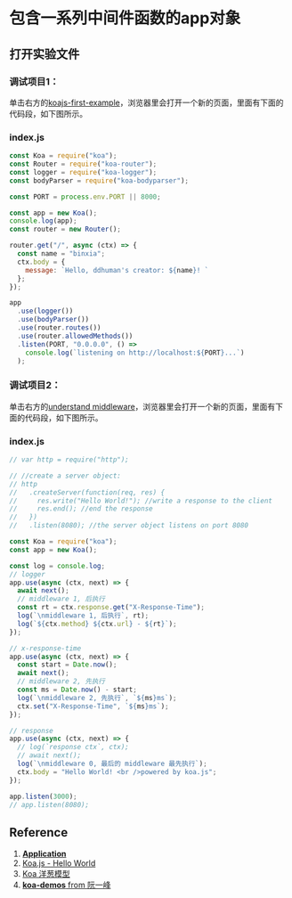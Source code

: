 # 包含一系列中间件函数的app对象

## 打开实验文件

### 调试项目1：
单击右方的[koajs-first-example](https://codesandbox.io/s/koajs-first-example-gigk7)，浏览器里会打开一个新的页面，里面有下面的代码段，如下图所示。

### index.js
```javascript
const Koa = require("koa");
const Router = require("koa-router");
const logger = require("koa-logger");
const bodyParser = require("koa-bodyparser");

const PORT = process.env.PORT || 8000;

const app = new Koa();
console.log(app);
const router = new Router();

router.get("/", async (ctx) => {
  const name = "binxia";
  ctx.body = {
    message: `Hello, ddhuman's creator: ${name}! `
  };
});

app
  .use(logger())
  .use(bodyParser())
  .use(router.routes())
  .use(router.allowedMethods())
  .listen(PORT, "0.0.0.0", () =>
    console.log(`listening on http://localhost:${PORT}...`)
  );
```

### 调试项目2：

单击右方的[understand middleware](https://codesandbox.io/s/understand-middleware-9iqfo)，浏览器里会打开一个新的页面，里面有下面的代码段，如下图所示。

### index.js
```javascript
// var http = require("http");

// //create a server object:
// http
//   .createServer(function(req, res) {
//     res.write("Hello World!"); //write a response to the client
//     res.end(); //end the response
//   })
//   .listen(8080); //the server object listens on port 8080

const Koa = require("koa");
const app = new Koa();

const log = console.log;
// logger
app.use(async (ctx, next) => {
  await next();
  // middleware 1, 后执行
  const rt = ctx.response.get("X-Response-Time");
  log(`\nmiddleware 1, 后执行`, rt);
  log(`${ctx.method} ${ctx.url} - ${rt}`);
});

// x-response-time
app.use(async (ctx, next) => {
  const start = Date.now();
  await next();
  // middleware 2, 先执行
  const ms = Date.now() - start;
  log(`\nmiddleware 2, 先执行`, `${ms}ms`);
  ctx.set("X-Response-Time", `${ms}ms`);
});

// response
app.use(async (ctx, next) => {
  // log(`response ctx`, ctx);
  // await next();
  log(`\nmiddleware 0, 最后的 middleware 最先执行`);
  ctx.body = "Hello World! <br />powered by koa.js";
});

app.listen(3000);
// app.listen(8080);
```

## Reference

1. [**Application**](https://koajs.com/#application)
2. [Koa.js - Hello World](https://www.tutorialspoint.com/koajs/koajs_hello_world.htm)
3. [Koa 洋葱模型](https://www.cnblogs.com/xgqfrms/p/12842176.html)
4. [**koa-demos** from 阮一峰](https://github.com/ruanyf/koa-demos)



